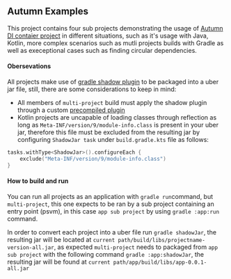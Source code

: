 ## Autumn Examples

This project contains four sub projects demonstrating the usage of [Autumn DI contaier project](https://github.com/Glazzes/autumn) in different situations, such as it's usage with Java, Kotlin, more complex scenarios such as mutli projects builds with Gradle as well as execeptional cases such as finding circular dependencies.

#### Obersevations
All projects make use of [gradle shadow plugin](https://imperceptiblethoughts.com/shadow/getting-started/) to be packaged into a uber jar file, still, there are some considerations to keep in mind:
- All members of `multi-project` build must apply the shadow plugin through a custom [precompiled plugin](https://docs.gradle.org/current/userguide/custom_plugins.html#sec:precompiled_plugins)
- Kotlin projects are uncapable of loading classes through reflection as long as `Meta-INF/version/9/module-info.class` is present in your uber jar, therefore this file must be excluded from the resulting jar by configuring `ShadowJar task` under `build.gradle.kts` file as follows:
```Kotlin
tasks.withType<ShadowJar>().configureEach {
    exclude("Meta-INF/version/9/module-info.class")
}
```

#### How to build and run
You can run all projects as an application with `gradle run`command, but `multi-project`, this one expects to be ran by a sub project containing an entry point (psvm), in this case `app sub project` by using `gradle :app:run` command.

In order to convert each project into a uber file run `gradle shadowJar`, the resulting jar will be located at `current path/build/libs/projectname-version-all.jar`, as expected `multi-project` needs to packaged from `app sub project` with the following command `gradle :app:shadowJar`, the resulting jar will be found at `current path/app/build/libs/app-0.0.1-all.jar`